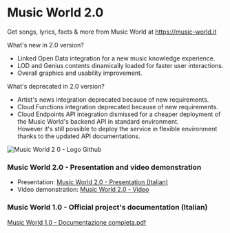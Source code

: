 # Music World 2.0
Get songs, lyrics, facts & more from Music World at https://music-world.it

What's new in 2.0 version?
- Linked Open Data integration for a new music knowledge experience.
- LOD and Genius contents dinamically loaded for faster user interactions.
- Overall graphics and usability improvement.

What's deprecated in 2.0 version?
- Artist's news integration deprecated because of new requirements.
- Cloud Functions integration deprecated because of new requirements.
- Cloud Endpoints API integration dismissed for a cheaper deployment of the Music World's backend API in standard environment.<br/>
  However it's still possible to deploy the service in flexible environment thanks to the updated API documentations.

![Music World 2 0 - Logo Github](https://user-images.githubusercontent.com/54843283/153720100-a15bc271-7a08-4bec-8f6c-189427de6ca2.png)

### Music World 2.0 - Presentation and video demonstration
- Presentation: [Music World 2.0 - Presentation (Italian)](https://docs.google.com/presentation/d/1Se_ykfngvIL9gW0vFd6k1EZNoR0cedxP/edit?usp=sharing&ouid=117131816369557009344&rtpof=true&sd=true)
- Video demonstration: [Music World 2.0 - Video](https://drive.google.com/file/d/1FJziRZylNOV2zQGVOcNNqQ-bHISVct2H/view?usp=sharing)

### Music World 1.0 - Official project's documentation (Italian)
[Music World 1.0 - Documentazione completa.pdf](https://github.com/FabioRomagnolo/MusicWorld2.0/files/8054029/Music.World.1.0.-.Documentazione.completa.pdf)
